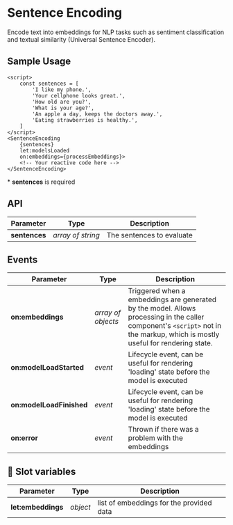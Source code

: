 # Sentence Encoding

Encode text into embeddings for NLP tasks such as sentiment classification and textual similarity (Universal Sentence Encoder).

## Sample Usage

    <script>
        const sentences = [
            'I like my phone.',
            'Your cellphone looks great.',
            'How old are you?',
            'What is your age?',
            'An apple a day, keeps the doctors away.',
            'Eating strawberries is healthy.',
        ]
    </script>
    <SentenceEncoding
        {sentences}
        let:modelsLoaded
        on:embeddings={processEmbeddings}>
        <!-- Your reactive code here -->
    </SentenceEncoding>

\* **sentences** is required

## API

| Parameter     | Type              | Description               |
| ------------- | ----------------- | ------------------------- |
| **sentences** | _array of string_ | The sentences to evaluate |

## Events

| Parameter                | Type               | Description                                                                                                                                                                   |
| ------------------------ | ------------------ | ----------------------------------------------------------------------------------------------------------------------------------------------------------------------------- |
| **on:embeddings**        | _array of objects_ | Triggered when a embeddings are generated by the model. Allows processing in the caller component's `<script>` not in the markup, which is mostly useful for rendering state. |
| **on:modelLoadStarted**  | _event_            | Lifecycle event, can be useful for rendering 'loading' state before the model is executed                                                                                     |
| **on:modelLoadFinished** | _event_            | Lifecycle event, can be useful for rendering 'loading' state before the model is executed                                                                                     |
| **on:error**             | _event_            | Thrown if there was a problem with the embeddings                                                                                                                             |

## 🎰 Slot variables

| Parameter          | Type     | Description                              |
| ------------------ | -------- | ---------------------------------------- |
| **let:embeddings** | _object_ | list of embeddings for the provided data |
